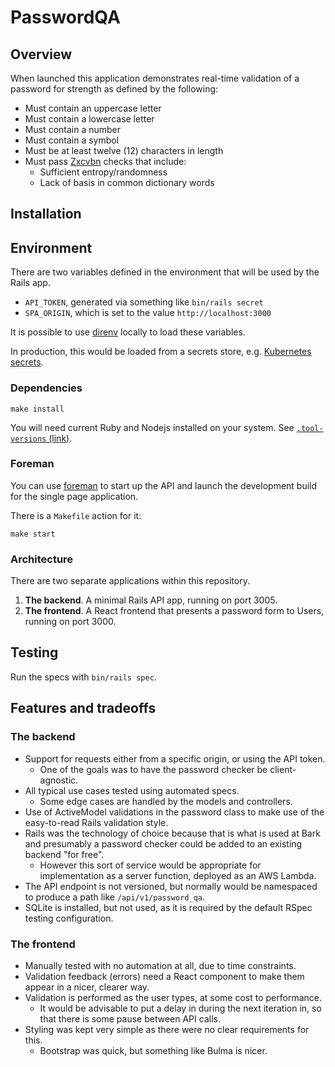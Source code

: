 # PasswordQA 

## Overview 

When launched this application demonstrates real-time validation of a password for strength as defined by the following:

* Must contain an uppercase letter
* Must contain a lowercase letter
* Must contain a number
* Must contain a symbol
* Must be at least twelve (12) characters in length
* Must pass [Zxcvbn][ZXCVBN] checks that include:
  * Sufficient entropy/randomness 
  * Lack of basis in common dictionary words

## Installation

## Environment

There are two variables defined in the environment that will be used by the Rails app.

- `API_TOKEN`, generated via something like `bin/rails secret`
- `SPA_ORIGIN`, which is set to the value `http://localhost:3000`

It is possible to use [direnv][DIRENV] locally to load these variables. 

In production, this would be loaded from a secrets store, e.g. [Kubernetes secrets][K8S_SECRETS].

### Dependencies

`make install`

You will need current Ruby and Nodejs installed on your system. See [`.tool-versions` (link)](./.tool-versions).

### Foreman

You can use [foreman][FOREMAN] to start up the API and launch the development build for the single page application.

There is a `Makefile` action for it:

`make start`

### Architecture

There are two separate applications within this repository.

1. **The backend**. A minimal Rails API app, running on port 3005.
2. **The frontend**. A React frontend that presents a password form to Users, running on port 3000.

## Testing

Run the specs with `bin/rails spec`.

## Features and tradeoffs

### The backend

- Support for requests either from a specific origin, or using the API token.
  - One of the goals was to have the password checker be client-agnostic.
- All typical use cases tested using automated specs.
  - Some edge cases are handled by the models and controllers.
- Use of ActiveModel validations in the password class to make use of the easy-to-read Rails validation style.
- Rails was the technology of choice because that is what is used at Bark and presumably a password checker could be
  added to an existing backend "for free".
    - However this sort of service would be appropriate for implementation as a server function, deployed as an AWS
      Lambda.
- The API endpoint is not versioned, but normally would be namespaced to produce a path like `/api/v1/password_qa`.
- SQLite is installed, but not used, as it is required by the default RSpec testing configuration.

### The frontend

- Manually tested with no automation at all, due to time constraints.
- Validation feedback (errors) need a React component to make them appear in a nicer, clearer way.
- Validation is performed as the user types, at some cost to performance. 
    - It would be advisable to put a delay in during the next iteration in, so that there is some pause between API
      calls.
- Styling was kept very simple as there were no clear requirements for this.
  - Bootstrap was quick, but something like Bulma is nicer.


[DIRENV]: https://direnv.net
[FOREMAN]: https://github.com/ddollar/foreman
[K8S_SECRETS]: https://kubernetes.io/docs/tasks/inject-data-application/distribute-credentials-secure/#define-container-environment-variables-using-secret-data
[ZXCVBN]: https://github.com/formigarafa/zxcvbn-rb
